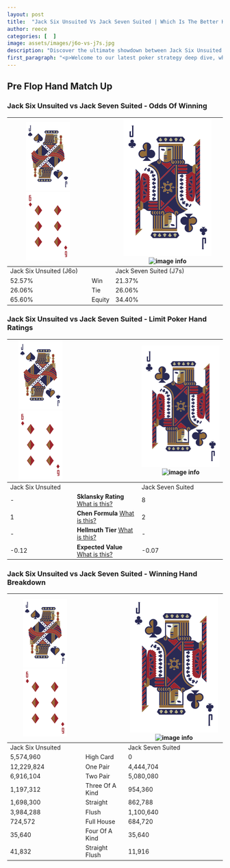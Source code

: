 ```yaml
---
layout: post
title:  "Jack Six Unsuited Vs Jack Seven Suited | Which Is The Better Hand In Poker? A Complete Guide"
author: reece
categories: [  ]
image: assets/images/j6o-vs-j7s.jpg
description: "Discover the ultimate showdown between Jack Six Unsuited and Jack Seven Suited in poker! Uncover the odds, strategies, and scenarios where one hand triumphs over the other. Get ready to up your poker game with this thrilling analysis."
first_paragraph: "<p>Welcome to our latest poker strategy deep dive, where we're pitting two distinct hands against each other in a high-stakes showdown: Jack Six Unsuited vs Jack Seven Suited.</p><p>In the dynamic world of poker, every decision counts, and knowing which hand holds the upper hand is key to your success at the table.</p><p>In this article, we'll dissect these two hands, explore the scenarios where one dominates the other, and equip you with the knowledge to make strategic choices that can tip the odds in your favor.</p><p>Get ready to unravel the intriguing dynamics of these poker hands and elevate your game to new heights.</p>"
---
```




[comment]: # (sp0)

## Pre Flop Hand Match Up

<div class="table hand-ratings" markdown="1"> 



### Jack Six Unsuited vs Jack Seven Suited - Odds Of Winning


    
| ![image info](assets/images/hand1/J.png) ![image info](assets/images/hand1/6o.png) |  | ![image info](assets/images/hand2/J.png) ![image info](assets/images/hand2/7s.png) |
| -------- | -------- | -------- |
| Jack Six Unsuited (J6o) |  | Jack Seven Suited (J7s) |
| 52.57% | Win | 21.37% |
| 26.06% | Tie | 26.06% |
| 65.60% | Equity | 34.40% |




[comment]: # (sp1)



### Jack Six Unsuited vs Jack Seven Suited - Limit Poker Hand Ratings


    
| ![image info](assets/images/hand1/J.png) ![image info](assets/images/hand1/6o.png) |  | ![image info](assets/images/hand2/J.png) ![image info](assets/images/hand2/7s.png) |
| -------- | -------- | -------- |
| Jack Six Unsuited |  | Jack Seven Suited |
| - | **Sklansky Rating** [What is this?](/sklansky-rating-explained) | 8 |
| 1 | **Chen Formula** [What is this?](/chen-formula-explained) | 2 |
| - | **Hellmuth Tier** [What is this?](/Hellmuth-tier-explained) | - |
| -0.12 | **Expected Value** [What is this?](/expected-value-explained) | -0.07 |




[comment]: # (sp2)



### Jack Six Unsuited vs Jack Seven Suited - Winning Hand Breakdown


    
| ![image info](assets/images/hand1/J.png) ![image info](assets/images/hand1/6o.png) |  | ![image info](assets/images/hand2/J.png) ![image info](assets/images/hand2/7s.png) |
| -------- | -------- | -------- |
| Jack Six Unsuited |  | Jack Seven Suited |
| 5,574,960 | High Card | 0 |
| 12,229,824 | One Pair | 4,444,704 |
| 6,916,104 | Two Pair | 5,080,080 |
| 1,197,312 | Three Of A Kind | 954,360 |
| 1,698,300 | Straight | 862,788 |
| 3,984,288 | Flush | 1,100,640 |
| 724,572 | Full House | 684,720 |
| 35,640 | Four Of A Kind | 35,640 |
| 41,832 | Straight Flush | 11,916 |




[comment]: # (sp3)



</div>

[comment]: # (sp4)



[comment]: # (sp5)


